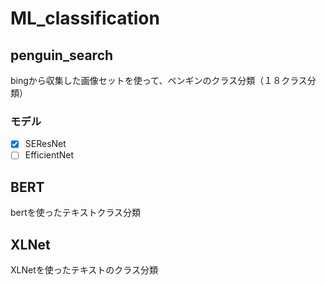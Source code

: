# ML_classification

## penguin_search
bingから収集した画像セットを使って、ペンギンのクラス分類（１８クラス分類）

### モデル
- [x] SEResNet
- [ ] EfficientNet

## BERT
bertを使ったテキストクラス分類

## XLNet
XLNetを使ったテキストのクラス分類